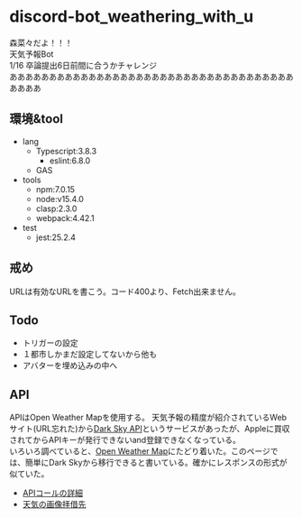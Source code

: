 # discord-bot_weathering_with_u
森菜々だよ！！！  
天気予報Bot  
1/16 卒論提出6日前間に合うかチャレンジ  
ああああああああああああああああああああああああああああああああああああああああ

## 環境&tool
- lang
  - Typescript:3.8.3
    - eslint:6.8.0
  - GAS
- tools
  - npm:7.0.15
  - node:v15.4.0
  - clasp:2.3.0
  - webpack:4.42.1
- test
  - jest:25.2.4

## 戒め
URLは有効なURLを書こう。コード400より、Fetch出来ません。

## Todo
- トリガーの設定
- １都市しかまだ設定してないから他も
- アバターを埋め込みの中へ

## API
APIはOpen Weather Mapを使用する。
天気予報の精度が紹介されているWebサイト(URL忘れた)から[Dark Sky API](https://darksky.net/dev)というサービスがあったが、Appleに買収されてからAPIキーが発行できないand登録できなくなっている。  
いろいろ調べていると、[Open Weather Map](https://openweathermap.org/)にたどり着いた。このページでは、簡単にDark Skyから移行できると書いている。確かにレスポンスの形式が似ていた。   
  
- [APIコールの詳細](https://openweathermap.org/api/one-call-api#current)
- [天気の画像拝借先](https://openweathermap.org/weather-conditions)

